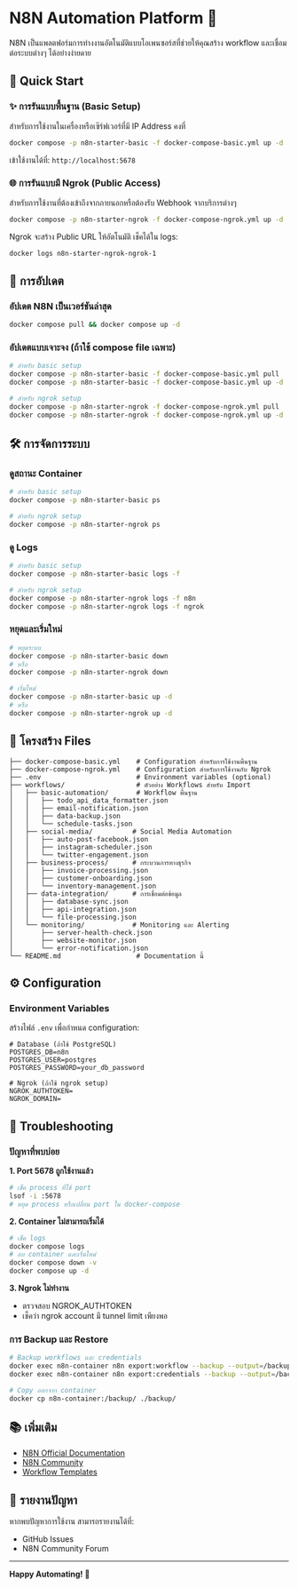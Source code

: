 # N8N Automation Platform 🤖

N8N เป็นแพลตฟอร์มการทำงงานอัตโนมัติแบบโอเพนซอร์สที่ช่วยให้คุณสร้าง workflow และเชื่อมต่อระบบต่างๆ ได้อย่างง่ายดาย

## 🚀 Quick Start

### ✨ การรันแบบพื้นฐาน (Basic Setup)

สำหรับการใช้งานในเครื่องหรือเซิร์ฟเวอร์ที่มี IP Address คงที่

```bash
docker compose -p n8n-starter-basic -f docker-compose-basic.yml up -d
```

เข้าใช้งานได้ที่: `http://localhost:5678`

### 🌐 การรันแบบมี Ngrok (Public Access)

สำหรับการใช้งานที่ต้องเข้าถึงจากภายนอกหรือต้องรับ Webhook จากบริการต่างๆ

```bash
docker compose -p n8n-starter-ngrok -f docker-compose-ngrok.yml up -d
```

Ngrok จะสร้าง Public URL ให้อัตโนมัติ เช็คได้ใน logs:
```bash
docker logs n8n-starter-ngrok-ngrok-1
```

## 🔄 การอัปเดต

### อัปเดต N8N เป็นเวอร์ชันล่าสุด

```bash
docker compose pull && docker compose up -d
```

### อัปเดตแบบเจาะจง (ถ้าใช้ compose file เฉพาะ)

```bash
# สำหรับ basic setup
docker compose -p n8n-starter-basic -f docker-compose-basic.yml pull
docker compose -p n8n-starter-basic -f docker-compose-basic.yml up -d

# สำหรับ ngrok setup
docker compose -p n8n-starter-ngrok -f docker-compose-ngrok.yml pull
docker compose -p n8n-starter-ngrok -f docker-compose-ngrok.yml up -d
```

## 🛠️ การจัดการระบบ

### ดูสถานะ Container

```bash
# สำหรับ basic setup
docker compose -p n8n-starter-basic ps

# สำหรับ ngrok setup
docker compose -p n8n-starter-ngrok ps
```

### ดู Logs

```bash
# สำหรับ basic setup
docker compose -p n8n-starter-basic logs -f

# สำหรับ ngrok setup
docker compose -p n8n-starter-ngrok logs -f n8n
docker compose -p n8n-starter-ngrok logs -f ngrok
```

### หยุดและเริ่มใหม่

```bash
# หยุดระบบ
docker compose -p n8n-starter-basic down
# หรือ
docker compose -p n8n-starter-ngrok down

# เริ่มใหม่
docker compose -p n8n-starter-basic up -d
# หรือ
docker compose -p n8n-starter-ngrok up -d
```

## 📁 โครงสร้าง Files

```
├── docker-compose-basic.yml    # Configuration สำหรับการใช้งานพื้นฐาน
├── docker-compose-ngrok.yml    # Configuration สำหรับการใช้งานกับ Ngrok
├── .env                        # Environment variables (optional)
├── workflows/                  # ตัวอย่าง Workflows สำหรับ Import
│   ├── basic-automation/       # Workflow พื้นฐาน
│   │   ├── todo_api_data_formatter.json
│   │   ├── email-notification.json
│   │   ├── data-backup.json
│   │   └── schedule-tasks.json
│   ├── social-media/          # Social Media Automation
│   │   ├── auto-post-facebook.json
│   │   ├── instagram-scheduler.json
│   │   └── twitter-engagement.json
│   ├── business-process/      # กระบวนการทางธุรกิจ
│   │   ├── invoice-processing.json
│   │   ├── customer-onboarding.json
│   │   └── inventory-management.json
│   ├── data-integration/      # การเชื่อมต่อข้อมูล
│   │   ├── database-sync.json
│   │   ├── api-integration.json
│   │   └── file-processing.json
│   └── monitoring/            # Monitoring และ Alerting
│       ├── server-health-check.json
│       ├── website-monitor.json
│       └── error-notification.json
└── README.md                   # Documentation นี้
```

## ⚙️ Configuration

### Environment Variables

สร้างไฟล์ `.env` เพื่อกำหนด configuration:

```env
# Database (ถ้าใช้ PostgreSQL)
POSTGRES_DB=n8n
POSTGRES_USER=postgres
POSTGRES_PASSWORD=your_db_password

# Ngrok (ถ้าใช้ ngrok setup)
NGROK_AUTHTOKEN=
NGROK_DOMAIN=
```

## 🔧 Troubleshooting

### ปัญหาที่พบบ่อย

**1. Port 5678 ถูกใช้งานแล้ว**
```bash
# เช็ค process ที่ใช้ port
lsof -i :5678
# หยุด process หรือเปลี่ยน port ใน docker-compose
```

**2. Container ไม่สามารถเริ่มได้**
```bash
# เช็ค logs
docker compose logs
# ลบ container และเริ่มใหม่
docker compose down -v
docker compose up -d
```

**3. Ngrok ไม่ทำงาน**
- ตรวจสอบ NGROK_AUTHTOKEN
- เช็คว่า ngrok account มี tunnel limit เพียงพอ

### การ Backup และ Restore

```bash
# Backup workflows และ credentials
docker exec n8n-container n8n export:workflow --backup --output=/backup/
docker exec n8n-container n8n export:credentials --backup --output=/backup/

# Copy ออกจาก container
docker cp n8n-container:/backup/ ./backup/
```

## 📚 เพิ่มเติม

- [N8N Official Documentation](https://docs.n8n.io/)
- [N8N Community](https://community.n8n.io/)
- [Workflow Templates](https://n8n.io/workflows/)

## 🐛 รายงานปัญหา

หากพบปัญหาการใช้งาน สามารถรายงานได้ที่:
- GitHub Issues
- N8N Community Forum

---

**Happy Automating! 🎉**